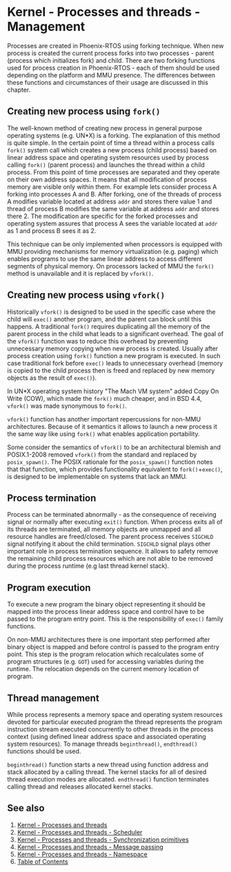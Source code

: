 # Kernel - Processes and threads - Management

Processes are created in Phoenix-RTOS using forking technique. When new process is created the current process
forks into two processes - parent (process which initializes fork) and child. There are two forking functions
used for process creation in Phoenix-RTOS - each of them should be used depending on the platform and MMU presence.
The differences between these functions and circumstances of their usage are discussed in this chapter.

## Creating new process using `fork()`

The well-known method of creating new process in general purpose operating systems (e.g. UN*X) is a forking.
The explanation of this method is quite simple. In the certain point of time a thread within a process calls `fork()`
system call which creates a new process (child process) based on linear address space and operating system resources
used by process calling `fork()` (parent process) and launches the thread within a child process. From this point of
time processes are separated and they operate on their own address spaces. It means that all modification of process
memory are visible only within them. For example lets consider process A forking into processes A and B. After forking,
one of the threads of process A modifies variable located at address `addr` and stores there value 1 and thread of
process B modifies the same variable at address `addr` and stores there 2. The modification are specific for the forked
processes and operating system assures that process A sees the variable located at `addr` as 1 and process B sees it as
2.

This technique can be only implemented when processors is equipped with MMU providing mechanisms for memory
virtualization (e.g. paging) which enables programs to use the same linear address to access different segments of
physical memory. On processors lacked of MMU the `fork()` method is unavailable and it is replaced by `vfork()`.

## Creating new process using `vfork()`

Historically `vfork()` is designed to be used in the specific case where the child will `exec()` another program, and
the parent can block until this happens. A traditional `fork()` requires duplicating all the memory of the parent
process in the child what leads to a significant overhead. The goal of the `vfork()` function was to reduce this
overhead by preventing unnecessary memory copying when new process is created. Usually after process creation using
`fork()` function a new program is executed. In such case traditional fork before `exec()` leads to unnecessary
overhead (memory is copied to the child process then is freed and replaced by new memory objects as the result of
`exec()`).

In UN*X operating system history "The Mach VM system" added Copy On Write (COW), which made the `fork()` much cheaper,
and in BSD 4.4, `vfork()` was made synonymous to `fork()`.

`vfork()` function has another important repercussions for non-MMU architectures. Because of it semantics it allows to
launch a new process it the same way like using `fork()` what enables application portability.

Some consider the semantics of `vfork()` to be an architectural blemish and POSIX.1-2008 removed `vfork()` from the
standard and replaced by `posix_spawn()`. The POSIX rationale for the `posix_spawn()` function notes that that function,
which provides functionality equivalent to `fork()`+`exec()`, is designed to be implementable on systems that lack an
MMU.

## Process termination

Process can be terminated abnormally - as the consequence of receiving signal or normally after executing `exit()`
function. When process exits all of its threads are terminated, all memory objects are unmapped and all resource handles
are freed/closed. The parent process receives `SIGCHLD` signal notifying it about the child termination. `SIGCHLD`
signal plays other important role in process termination sequence. It allows to safety remove the remaining child
process resources which are not able to be removed during the process runtime (e.g last thread kernel stack).

## Program execution

To execute a new program the binary object representing it should be mapped into the process linear address space and
control have to be passed to the program entry point. This is the responsibility of `exec()` family functions.

On non-MMU architectures there is one important step performed after binary object is mapped and before control is
passed to the program entry point. This step is the program relocation which recalculates some of program structures
(e.g. `GOT`) used for accessing variables during the runtime. The relocation depends on the current memory location of
program.

## Thread management

While process represents a memory space and operating system resources devoted for particular executed program the
thread represents the program instruction stream executed concurrently to other threads in the process context
(using defined linear address space and associated operating system resources). To manage threads  `beginthread()`,
`endthread()` functions should be used.

`beginthread()` function starts a new thread using function address and stack allocated by a calling thread. The kernel
stacks for all of desired thread execution modes are allocated. `endthread()` function terminates calling thread and
releases allocated kernel stacks.

## See also

1. [Kernel - Processes and threads](README.md)
2. [Kernel - Processes and threads - Scheduler](scheduler.md)
3. [Kernel - Processes and threads - Synchronization primitives](sync.md)
4. [Kernel - Processes and threads - Message passing](msg.md)
5. [Kernel - Processes and threads - Namespace](namespace.md)
6. [Table of Contents](../../README.md)
